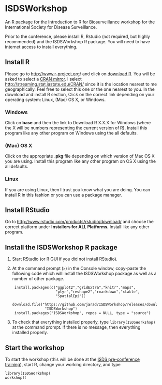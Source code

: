 ISDSWorkshop
============

An R package for the Introduction to R for Biosurveillance workshop for the International Society for Disease Surveillance.

Prior to the conference, please install R, Rstudio (not required, but highly recommended) and the ISDSWorkshop R package. 
You will need to have internet access to install everything.

## Install R

Please go to <http://www.r-project.org/> and click on [download R](http://cran.r-project.org/mirrors.html). You will be asked to select a [CRAN mirror](http://cran.r-project.org/mirrors.html). I select <http://streaming.stat.iastate.edu/CRAN/> since it is the location nearest to me geographically. Feel free to select this one or the one nearest to you. In the download and install R section, Click on the correct link depending on your operating system: Linux, (Mac) OS X, or Windows. 

### Windows

Click on **base** and then the link to Download R X.X.X for Windows (where the X will be numbers representing the current version of R). Install this program like any other program on Windows using the all defaults.

### (Mac) OS X

Click on the appropriate **.pkg** file depending on which version of Mac OS X you are using. Install this program like any other program on OS X using the all defaults. 

### Linux

If you are using Linux, then I trust you know what you are doing. You can install R in this fashion or you can use a package manager. 

## Install RStudio

Go to <http://www.rstudio.com/products/rstudio/download/> and choose the correct platform under **Installers for ALL Platforms**. Install like any other program. 


## Install the ISDSWorkshop R package

1. Start RStudio (or R GUI if you did not install RStudio). 
1. At the command prompt (`>`) in the Console window, copy-paste the following code which will install the ISDSWorkshop package as well as a number of other package.

        install.packages(c("ggplot2","gridExtra","knitr","maps",
                           "plyr","reshape2","rmarkdown","xtable",
                           "SpatialEpi"))
        download.file("https://github.com/jarad/ISDSWorkshop/releases/download/v0.1/ISDSWorkshop_0.1.tar.gz",
                      "ISDSWorkshop")
        install.packages("ISDSWorkshop", repos = NULL, type = "source")

1. To check that everything installed properly, type `library(ISDSWorkshop)` at the command prompt. If there is no message, then everything installed properly.



## Start the workshop

To start the workshop (this will be done at the [ISDS pre-conference training](http://www.syndromic.org/annual-conference/2014-isds-conference)), start R, change your working directory, and type

    library(ISDSWorkshop)
    workshop()

